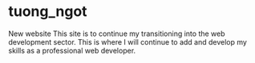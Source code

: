 # tuong_ngot
New website
This site is to continue my transitioning into the web development sector. This is where I will continue to add and develop my skills as a professional web developer.
